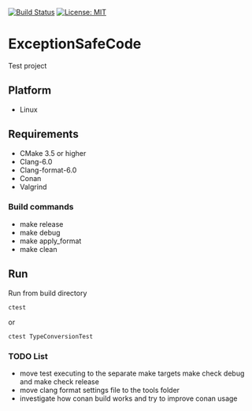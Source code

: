 [![Build Status](https://travis-ci.org/Zaru238/ExceptionSafeCode.svg?branch=master)](https://travis-ci.org/Zaru238/ExceptionSafeCode)
[![License: MIT](https://img.shields.io/badge/License-MIT-yellow.svg)](https://opensource.org/licenses/MIT)

# ExceptionSafeCode #

Test project

## Platform ##

* Linux

## Requirements ##

* CMake 3.5 or higher
* Clang-6.0
* Clang-format-6.0
* Conan
* Valgrind

### Build commands ###

* make release
* make debug
* make apply_format
* make clean

## Run ##

Run from build directory

`ctest`

or

`ctest TypeConversionTest`

### TODO List ###

* move test executing to the separate make targets make check debug and make check release
* move clang format settings file to the tools folder
* investigate how conan build works and try to improve conan usage
